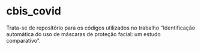 # cbis_covid
Trata-se de repositório para os códigos utilizados no trabalho "Identificação automática do uso de máscaras de proteção facial: um estudo comparativo".
